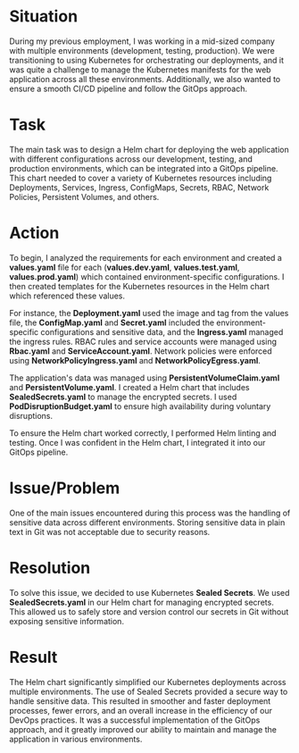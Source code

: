 <!DOCTYPE html>
<html>

<head>
  <title>Helm Chart for Kubernetes Deployment</title>
</head>

<body>
  <h1>Situation</h1>
  <p>During my previous employment, I was working in a mid-sized company with multiple environments (development, testing, production). We were transitioning to using Kubernetes for orchestrating our deployments, and it was quite a challenge to manage the Kubernetes manifests for the web application across all these environments. Additionally, we also wanted to ensure a smooth CI/CD pipeline and follow the GitOps approach.</p>

  <h1>Task</h1>
  <p>The main task was to design a Helm chart for deploying the web application with different configurations across our development, testing, and production environments, which can be integrated into a GitOps pipeline. This chart needed to cover a variety of Kubernetes resources including Deployments, Services, Ingress, ConfigMaps, Secrets, RBAC, Network Policies, Persistent Volumes, and others.</p>

  <h1>Action</h1>
  <p>To begin, I analyzed the requirements for each environment and created a <strong>values.yaml</strong> file for each (<strong>values.dev.yaml</strong>, <strong>values.test.yaml</strong>, <strong>values.prod.yaml</strong>) which contained environment-specific configurations. I then created templates for the Kubernetes resources in the Helm chart which referenced these values.</p>

  <p>For instance, the <strong>Deployment.yaml</strong> used the image and tag from the values file, the <strong>ConfigMap.yaml</strong> and <strong>Secret.yaml</strong> included the environment-specific configurations and sensitive data, and the <strong>Ingress.yaml</strong> managed the ingress rules. RBAC rules and service accounts were managed using <strong>Rbac.yaml</strong> and <strong>ServiceAccount.yaml</strong>. Network policies were enforced using <strong>NetworkPolicyIngress.yaml</strong> and <strong>NetworkPolicyEgress.yaml</strong>.</p>

  <p>The application's data was managed using <strong>PersistentVolumeClaim.yaml</strong> and <strong>PersistentVolume.yaml</strong>. I created a Helm chart that includes <strong>SealedSecrets.yaml</strong> to manage the encrypted secrets. I used <strong>PodDisruptionBudget.yaml</strong> to ensure high availability during voluntary disruptions.</p>

  <p>To ensure the Helm chart worked correctly, I performed Helm linting and testing. Once I was confident in the Helm chart, I integrated it into our GitOps pipeline.</p>

  <h1>Issue/Problem</h1>
  <p>One of the main issues encountered during this process was the handling of sensitive data across different environments. Storing sensitive data in plain text in Git was not acceptable due to security reasons.</p>

  <h1>Resolution</h1>
  <p>To solve this issue, we decided to use Kubernetes <strong>Sealed Secrets</strong>. We used <strong>SealedSecrets.yaml</strong> in our Helm chart for managing encrypted secrets. This allowed us to safely store and version control our secrets in Git without exposing sensitive information.</p>

  <h1>Result</h1>
  <p>The Helm chart significantly simplified our Kubernetes deployments across multiple environments. The use of Sealed Secrets provided a secure way to handle sensitive data. This resulted in smoother and faster deployment processes, fewer errors, and an overall increase in the efficiency of our DevOps practices. It was a successful implementation of the GitOps approach, and it greatly improved our ability to maintain and manage the application in various environments.</p>
</body>

</html>
